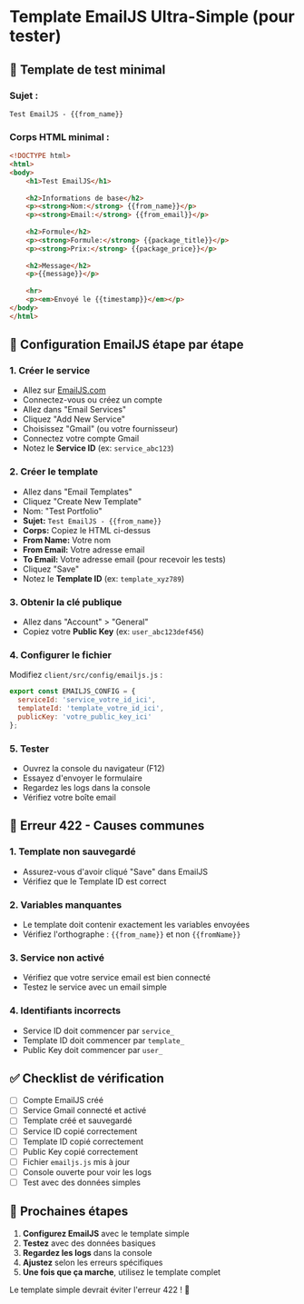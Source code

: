 # Template EmailJS Ultra-Simple (pour tester)

## 🧪 Template de test minimal

### Sujet :
```
Test EmailJS - {{from_name}}
```

### Corps HTML minimal :
```html
<!DOCTYPE html>
<html>
<body>
    <h1>Test EmailJS</h1>
    
    <h2>Informations de base</h2>
    <p><strong>Nom:</strong> {{from_name}}</p>
    <p><strong>Email:</strong> {{from_email}}</p>
    
    <h2>Formule</h2>
    <p><strong>Formule:</strong> {{package_title}}</p>
    <p><strong>Prix:</strong> {{package_price}}</p>
    
    <h2>Message</h2>
    <p>{{message}}</p>
    
    <hr>
    <p><em>Envoyé le {{timestamp}}</em></p>
</body>
</html>
```

## 🔧 Configuration EmailJS étape par étape

### 1. Créer le service
- Allez sur [EmailJS.com](https://www.emailjs.com/)
- Connectez-vous ou créez un compte
- Allez dans "Email Services"
- Cliquez "Add New Service"
- Choisissez "Gmail" (ou votre fournisseur)
- Connectez votre compte Gmail
- Notez le **Service ID** (ex: `service_abc123`)

### 2. Créer le template
- Allez dans "Email Templates"
- Cliquez "Create New Template"
- Nom: "Test Portfolio"
- **Sujet:** `Test EmailJS - {{from_name}}`
- **Corps:** Copiez le HTML ci-dessus
- **From Name:** Votre nom
- **From Email:** Votre adresse email
- **To Email:** Votre adresse email (pour recevoir les tests)
- Cliquez "Save"
- Notez le **Template ID** (ex: `template_xyz789`)

### 3. Obtenir la clé publique
- Allez dans "Account" > "General"
- Copiez votre **Public Key** (ex: `user_abc123def456`)

### 4. Configurer le fichier
Modifiez `client/src/config/emailjs.js` :
```javascript
export const EMAILJS_CONFIG = {
  serviceId: 'service_votre_id_ici',
  templateId: 'template_votre_id_ici', 
  publicKey: 'votre_public_key_ici'
};
```

### 5. Tester
- Ouvrez la console du navigateur (F12)
- Essayez d'envoyer le formulaire
- Regardez les logs dans la console
- Vérifiez votre boîte email

## 🚨 Erreur 422 - Causes communes

### 1. **Template non sauvegardé**
- Assurez-vous d'avoir cliqué "Save" dans EmailJS
- Vérifiez que le Template ID est correct

### 2. **Variables manquantes**
- Le template doit contenir exactement les variables envoyées
- Vérifiez l'orthographe : `{{from_name}}` et non `{{fromName}}`

### 3. **Service non activé**
- Vérifiez que votre service email est bien connecté
- Testez le service avec un email simple

### 4. **Identifiants incorrects**
- Service ID doit commencer par `service_`
- Template ID doit commencer par `template_`
- Public Key doit commencer par `user_`

## ✅ Checklist de vérification

- [ ] Compte EmailJS créé
- [ ] Service Gmail connecté et activé
- [ ] Template créé et sauvegardé
- [ ] Service ID copié correctement
- [ ] Template ID copié correctement  
- [ ] Public Key copié correctement
- [ ] Fichier `emailjs.js` mis à jour
- [ ] Console ouverte pour voir les logs
- [ ] Test avec des données simples

## 🎯 Prochaines étapes

1. **Configurez EmailJS** avec le template simple
2. **Testez** avec des données basiques
3. **Regardez les logs** dans la console
4. **Ajustez** selon les erreurs spécifiques
5. **Une fois que ça marche**, utilisez le template complet

Le template simple devrait éviter l'erreur 422 ! 🚀

